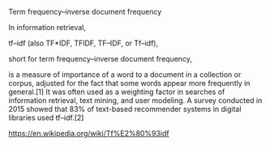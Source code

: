 Term frequency–inverse document frequency

In information retrieval,

tf–idf (also TF*IDF, TFIDF, TF–IDF, or Tf–idf),

short for term frequency–inverse document frequency,

is a measure of importance of a word to a document in a collection or corpus, adjusted for the fact that some words appear more frequently in general.[1]
It was often used as a weighting factor in searches of information retrieval, text mining, and user modeling.
A survey conducted in 2015 showed that 83% of text-based recommender systems in digital libraries used tf–idf.[2]

<https://en.wikipedia.org/wiki/Tf%E2%80%93idf>
